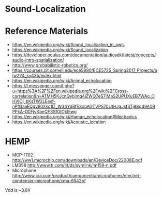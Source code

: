 # Sound-Localization

# Reference Materials
* https://en.wikipedia.org/wiki/Sound_localization_in_owls
* https://en.wikipedia.org/wiki/Sound_localization
* https://developer.oculus.com/documentation/audiosdk/latest/concepts/audio-intro-spatialization/
* http://www.probabilistic-robotics.org/
* https://courses.cit.cornell.edu/ece5990/ECE5725_Spring2017_Projects/alw224_sn435/index.html
* https://en.wikipedia.org/wiki/Animal_echolocation
* https://l.messenger.com/l.php?u=https%3A%2F%2Fen.wikipedia.org%2Fwiki%2FCross-correlation&h=ATMH5KJcnQyblmq4iZWQ7eS7lMaS2UPUXuEB7WAq_OHVjOj_bKsTW2LEesf-nPfGaaEQgv90Xkc1lZ_W34YdBfE3obAGTVPS70UtHJgJst3Tj98g49A0BPPkA-O0FjvKbeQF3SfOIOkIEwg
* https://en.wikipedia.org/wiki/Human_echolocation#Mechanics
* https://en.wikipedia.org/wiki/Acoustic_location

# HEMP
* MCP-1702 http://ww1.microchip.com/downloads/en/DeviceDoc/22008E.pdf
* LM358 http://www.ti.com/lit/ds/symlink/lm158-n.pdf
* Microphone http://www.cui.com/product/components/microphones/electret-condenser-microphone/cma-6542pf

Vdd is ~3.8V
